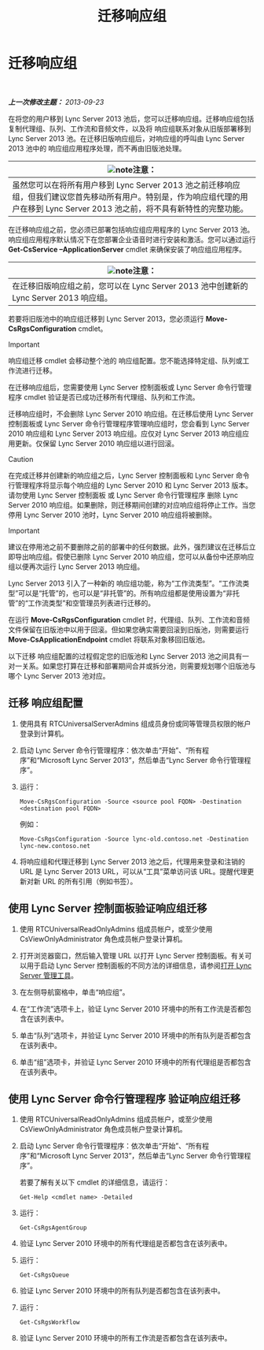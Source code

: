 ﻿---
title: 迁移响应组
TOCTitle: 迁移响应组
ms:assetid: 43741ae7-c871-4573-b660-f2f5febc0856
ms:mtpsurl: https://technet.microsoft.com/zh-cn/library/JJ204854(v=OCS.15)
ms:contentKeyID: 49312680
ms.date: 05/19/2016
mtps_version: v=OCS.15
ms.translationtype: HT
---

# 迁移响应组

 

_**上一次修改主题：** 2013-09-23_

在将您的用户移到 Lync Server 2013 池后，您可以迁移响应组。迁移响应组包括复制代理组、队列、工作流和音频文件，以及将 响应组联系对象从旧版部署移到 Lync Server 2013 池。在迁移旧版响应组后，对响应组的呼叫由 Lync Server 2013 池中的 响应组应用程序处理，而不再由旧版池处理。

<table>
<thead>
<tr class="header">
<th><img src="images/Dn783119.note(OCS.15).gif" title="note" alt="note" />注意：</th>
</tr>
</thead>
<tbody>
<tr class="odd">
<td>虽然您可以在将所有用户移到 Lync Server 2013 池之前迁移响应组，但我们建议您首先移动所有用户。特别是，作为响应组代理的用户在移到 Lync Server 2013 池之前，将不具有新特性的完整功能。</td>
</tr>
</tbody>
</table>


在迁移响应组之前，您必须已部署包括响应组应用程序的 Lync Server 2013 池。响应组应用程序默认情况下在您部署企业语音时进行安装和激活。您可以通过运行 **Get-CsService –ApplicationServer** cmdlet 来确保安装了响应组应用程序。

<table>
<thead>
<tr class="header">
<th><img src="images/Dn783119.note(OCS.15).gif" title="note" alt="note" />注意：</th>
</tr>
</thead>
<tbody>
<tr class="odd">
<td>在迁移旧版响应组之前，您可以在 Lync Server 2013 池中创建新的 Lync Server 2013 响应组。</td>
</tr>
</tbody>
</table>


若要将旧版池中的响应组迁移到 Lync Server 2013，您必须运行 **Move-CsRgsConfiguration** cmdlet。

> [!IMPORTANT]
> 响应组迁移 cmdlet 会移动整个池的 响应组配置。您不能选择特定组、队列或工作流进行迁移。


在迁移响应组后，您需要使用 Lync Server 控制面板或 Lync Server 命令行管理程序 cmdlet 验证是否已成功迁移所有代理组、队列和工作流。

迁移响应组时，不会删除 Lync Server 2010 响应组。在迁移后使用 Lync Server 控制面板或 Lync Server 命令行管理程序管理响应组时，您会看到 Lync Server 2010 响应组和 Lync Server 2013 响应组。应仅对 Lync Server 2013 响应组应用更新。仅保留 Lync Server 2010 响应组以进行回滚。

> [!CAUTION]
> 在完成迁移并创建新的响应组之后，Lync Server 控制面板和 Lync Server 命令行管理程序将显示每个响应组的 Lync Server 2010 和 Lync Server 2013 版本。请勿使用 Lync Server 控制面板 或 Lync Server 命令行管理程序 删除 Lync Server 2010 响应组。如果删除，则迁移期间创建的对应响应组将停止工作。当您停用 Lync Server 2010 池时，Lync Server 2010 响应组将被删除。


> [!IMPORTANT]
> 建议在停用池之前不要删除之前的部署中的任何数据。此外，强烈建议在迁移后立即导出响应组。假使已删除 Lync Server 2010 响应组，您可以从备份中还原响应组以便再次运行 Lync Server 2013 响应组。


Lync Server 2013 引入了一种新的 响应组功能，称为“工作流类型”。“工作流类型”可以是“托管”的，也可以是“非托管”的。所有响应组都是使用设置为“非托管”的“工作流类型”和空管理员列表进行迁移的。

在运行 **Move-CsRgsConfiguration** cmdlet 时，代理组、队列、工作流和音频文件保留在旧版池中以用于回滚。但如果您确实需要回滚到旧版池，则需要运行 **Move-CsApplicationEndpoint** cmdlet 将联系对象移回旧版池。

以下迁移 响应组配置的过程假定您的旧版池和 Lync Server 2013 池之间具有一对一关系。如果您打算在迁移和部署期间合并或拆分池，则需要规划哪个旧版池与哪个 Lync Server 2013 池对应。

## 迁移 响应组配置

1.  使用具有 RTCUniversalServerAdmins 组成员身份或同等管理员权限的帐户登录到计算机。

2.  启动 Lync Server 命令行管理程序：依次单击“开始”、“所有程序”和“Microsoft Lync Server 2013”，然后单击“Lync Server 命令行管理程序”。

3.  运行：
    
        Move-CsRgsConfiguration -Source <source pool FQDN> -Destination <destination pool FQDN>
    
    例如：
    
        Move-CsRgsConfiguration -Source lync-old.contoso.net -Destination lync-new.contoso.net

4.  将响应组和代理迁移到 Lync Server 2013 池之后，代理用来登录和注销的 URL 是 Lync Server 2013 URL，可以从“工具”菜单访问该 URL。提醒代理更新对新 URL 的所有引用（例如书签）。

## 使用 Lync Server 控制面板验证响应组迁移

1.  使用 RTCUniversalReadOnlyAdmins 组成员帐户，或至少使用 CsViewOnlyAdministrator 角色成员帐户登录计算机。

2.  打开浏览器窗口，然后输入管理 URL 以打开 Lync Server 控制面板。有关可以用于启动 Lync Server 控制面板的不同方法的详细信息，请参阅[打开 Lync Server 管理工具](lync-server-2013-open-lync-server-administrative-tools.md)。

3.  在左侧导航窗格中，单击“响应组”。

4.  在“工作流”选项卡上，验证 Lync Server 2010 环境中的所有工作流是否都包含在该列表中。

5.  单击“队列”选项卡，并验证 Lync Server 2010 环境中的所有队列是否都包含在该列表中。

6.  单击“组”选项卡，并验证 Lync Server 2010 环境中的所有代理组是否都包含在该列表中。

## 使用 Lync Server 命令行管理程序 验证响应组迁移

1.  使用 RTCUniversalReadOnlyAdmins 组成员帐户，或至少使用 CsViewOnlyAdministrator 角色成员帐户登录计算机。

2.  启动 Lync Server 命令行管理程序：依次单击“开始”、“所有程序”和“Microsoft Lync Server 2013”，然后单击“Lync Server 命令行管理程序”。
    
    若要了解有关以下 cmdlet 的详细信息，请运行：
    
        Get-Help <cmdlet name> -Detailed

3.  运行：
    
        Get-CsRgsAgentGroup

4.  验证 Lync Server 2010 环境中的所有代理组是否都包含在该列表中。

5.  运行：
    
        Get-CsRgsQueue

6.  验证 Lync Server 2010 环境中的所有队列是否都包含在该列表中。

7.  运行：
    
        Get-CsRgsWorkflow

8.  验证 Lync Server 2010 环境中的所有工作流是否都包含在该列表中。

